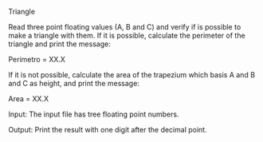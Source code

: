 Triangle


Read three point floating values (A, B and C) and verify if is possible to make a triangle with them. If it is possible, calculate the perimeter of the triangle and print the message:

Perimetro = XX.X

If it is not possible, calculate the area of the trapezium which basis A and B and C as height, and print the message:

Area = XX.X

Input:
The input file has tree floating point numbers.

Output:
Print the result with one digit after the decimal point.
